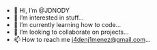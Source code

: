 - 👋 Hi, I’m @JDNODY
- 👀 I’m interested in stuff...
- 🌱 I’m currently learning how to code...
- 💞️ I’m looking to collaborate on projects...
- 📫 How to reach me j4denj1menez@gmail.com...

<!---
JDNODY/JDNODY is a ✨ special ✨ repository because its `README.md` (this file) appears on your GitHub profile.
You can click the Preview link to take a look at your changes.
--->
